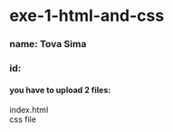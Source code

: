 # exe-1-html-and-css

### name: Tova Sima
### id:  

#### you have to upload 2 files:  
index.html  
css file  
